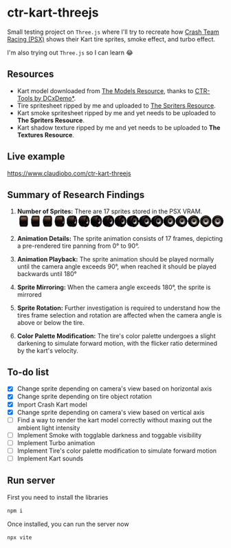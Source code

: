 # ctr-kart-threejs

Small testing project on `Three.js` where I'll try to recreate how [Crash Team Racing (PSX)](https://en.wikipedia.org/wiki/Crash_Team_Racing) shows their Kart tire sprites, smoke effect, and turbo effect.

I'm also trying out `Three.js` so I can learn 😂

## Resources

-   Kart model downloaded from [The Models Resource](https://www.models-resource.com/playstation/crashteamracing/model/61792/), thanks to [CTR-Tools by DCxDemo\*](https://github.com/CTR-tools/CTR-tools).
-   Tire spritesheet ripped by me and uploaded to [The Spriters Resource](https://www.spriters-resource.com/playstation/ctr/sheet/116430/).
-   Kart smoke spritesheet ripped by me and yet needs to be uploaded to **The Spriters Resource**.
-   Kart shadow texture ripped by me and yet needs to be uploaded to **The Textures Resource**.

<!-- - Kart sounds ripped by [DCxDemo\* with CTR-Tools ](https://github.com/CTR-tools/CTR-tools).   -->
<!-- - Kart turbo model ripped by [DCxDemo\* with CTR-Tools ](https://github.com/CTR-tools/CTR-tools).   -->

## Live example

https://www.claudiobo.com/ctr-kart-threejs

## Summary of Research Findings

1. **Number of Sprites:** There are 17 sprites stored in the PSX VRAM.  
   ![Tire spritesheet](/assets/img/tire-spritesheet.png)

1. **Animation Details:** The sprite animation consists of 17 frames, depicting a pre-rendered tire panning from 0° to 90°.

1. **Animation Playback:** The sprite animation should be played normally until the camera angle exceeds 90°, when reached it should be played backwards until 180°

1. **Sprite Mirroring:** When the camera angle exceeds 180°, the sprite is mirrored

1. **Sprite Rotation:** Further investigation is required to understand how the tires frame selection and rotation are affected when the camera angle is above or below the tire.

1. **Color Palette Modification:** The tire's color palette undergoes a slight darkening to simulate forward motion, with the flicker ratio determined by the kart's velocity.

## To-do list

-   [x] Change sprite depending on camera's view based on horizontal axis
-   [x] Change sprite depending on tire object rotation
-   [x] Import Crash Kart model
-   [x] Change sprite depending on camera's view based on vertical axis
-   [ ] Find a way to render the kart model correctly without maxing out the ambient light intensity
-   [ ] Implement Smoke with togglable darkness and toggable visibility
-   [ ] Implement Turbo animation
-   [ ] Implement Tire's color palette modification to simulate forward motion
-   [ ] Implement Kart sounds

## Run server

First you need to install the libraries

```bash
npm i
```

Once installed, you can run the server now

```bash
npx vite
```
